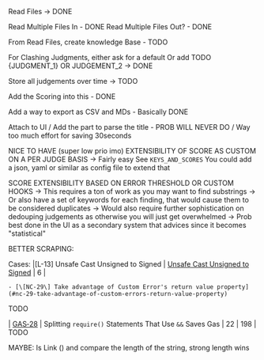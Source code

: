 Read Files -> DONE

Read Multiple Files In - DONE
Read Multiple Files Out? - DONE

From Read Files, create knowledge Base - TODO

For Clashing Judgments, either ask for a default
Or add TODO {JUDGMENT_1} OR JUDGEMENT_2
-> DONE


Store all judgements over time
-> TODO

Add the Scoring into this - DONE

Add a way to export as CSV and MDs - Basically DONE

Attach to UI / Add the part to parse the title - PROB WILL NEVER DO / Way too much effort for saving 30seconds


NICE TO HAVE (super low prio imo)
EXTENSIBILITY OF SCORE AS CUSTOM ON A PER JUDGE BASIS -> Fairly easy
See `KEYS_AND_SCORES`
You could add a json, yaml or similar as config file to extend that

SCORE EXTENSIBILITY BASED ON ERROR THRESHOLD OR CUSTOM HOOKS
-> This requires a ton of work as you may want to find substrings
-> Or also have a set of keywords for each finding, that would cause them to be considered duplicates
-> Would also require further sophistication on dedouping judgements as otherwise you will just get overwhelmed
-> Prob best done in the UI as a secondary system that advices since it becomes "statistical"



BETTER SCRAPING:

Cases:
|[L-13] Unsafe Cast Unsigned to Signed | [Unsafe Cast Unsigned to Signed](#unsafe-cast-unsigned-to-signed) | 6 |

    - [\[NC-29\] Take advantage of Custom Error's return value property](#nc-29-take-advantage-of-custom-errors-return-value-property)
TODO


| [GAS&#x2011;28](#gas28-splitting-require-statements-that-use-&&-saves-gas) | Splitting `require()` Statements That Use `&&` Saves Gas | 22 | 198 |
TODO

MAYBE:
Is Link ([]()) and compare the length of the string, strong length wins